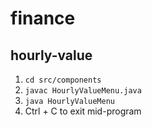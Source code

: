 # finance

## hourly-value 

1. `cd src/components`
2. `javac HourlyValueMenu.java`
3. `java HourlyValueMenu`
4. Ctrl + C to exit mid-program
